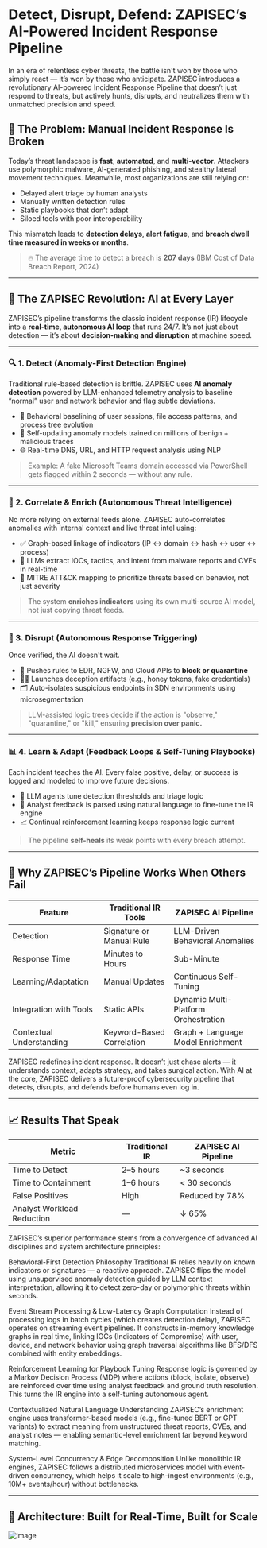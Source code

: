 # Detect, Disrupt, Defend: ZAPISEC’s AI-Powered Incident Response Pipeline

In an era of relentless cyber threats, the battle isn't won by those who simply react — it’s won by those who anticipate. ZAPISEC introduces a revolutionary AI-powered Incident Response Pipeline that doesn’t just respond to threats, but actively hunts, disrupts, and neutralizes them with unmatched precision and speed.

## 🚨 The Problem: Manual Incident Response Is Broken

Today’s threat landscape is **fast**, **automated**, and **multi-vector**. Attackers use polymorphic malware, AI-generated phishing, and stealthy lateral movement techniques. Meanwhile, most organizations are still relying on:

- Delayed alert triage by human analysts  
- Manually written detection rules  
- Static playbooks that don’t adapt  
- Siloed tools with poor interoperability  

This mismatch leads to **detection delays**, **alert fatigue**, and **breach dwell time measured in weeks or months**.

> 🔥 The average time to detect a breach is **207 days** (IBM Cost of Data Breach Report, 2024)

---

## 🧠 The ZAPISEC Revolution: AI at Every Layer

ZAPISEC’s pipeline transforms the classic incident response (IR) lifecycle into a **real-time, autonomous AI loop** that runs 24/7. It’s not just about detection — it’s about **decision-making and disruption** at machine speed.

---

### 🔍 1. Detect (Anomaly-First Detection Engine)

Traditional rule-based detection is brittle. ZAPISEC uses **AI anomaly detection** powered by LLM-enhanced telemetry analysis to baseline “normal” user and network behavior and flag subtle deviations.

- 🔎 Behavioral baselining of user sessions, file access patterns, and process tree evolution  
- 🧬 Self-updating anomaly models trained on millions of benign + malicious traces  
- 🌐 Real-time DNS, URL, and HTTP request analysis using NLP  

> Example: A fake Microsoft Teams domain accessed via PowerShell gets flagged within 2 seconds — without any rule.

---

### 🔁 2. Correlate & Enrich (Autonomous Threat Intelligence)

No more relying on external feeds alone. ZAPISEC auto-correlates anomalies with internal context and live threat intel using:

- ✅ Graph-based linkage of indicators (IP ↔ domain ↔ hash ↔ user ↔ process)  
- 🧠 LLMs extract IOCs, tactics, and intent from malware reports and CVEs in real-time  
- 🔗 MITRE ATT&CK mapping to prioritize threats based on behavior, not just severity  

> The system **enriches indicators** using its own multi-source AI model, not just copying threat feeds.

---

### 🚫 3. Disrupt (Autonomous Response Triggering)

Once verified, the AI doesn't wait.

- 🧱 Pushes rules to EDR, NGFW, and Cloud APIs to **block or quarantine**  
- 🕵️‍♀️ Launches deception artifacts (e.g., honey tokens, fake credentials)  
- 🗂 Auto-isolates suspicious endpoints in SDN environments using microsegmentation  

> LLM-assisted logic trees decide if the action is "observe," "quarantine," or "kill," ensuring **precision over panic.**

---

### 📊 4. Learn & Adapt (Feedback Loops & Self-Tuning Playbooks)

Each incident teaches the AI. Every false positive, delay, or success is logged and modeled to improve future decisions.

- 🧠 LLM agents tune detection thresholds and triage logic  
- 💬 Analyst feedback is parsed using natural language to fine-tune the IR engine  
- 📈 Continual reinforcement learning keeps response logic current  

> The pipeline **self-heals** its weak points with every breach attempt.

---

## 🔐 Why ZAPISEC’s Pipeline Works When Others Fail

| Feature                     | Traditional IR Tools         | ZAPISEC AI Pipeline                    |
|----------------------------|------------------------------|----------------------------------------|
| Detection                  | Signature or Manual Rule     | LLM-Driven Behavioral Anomalies        |
| Response Time              | Minutes to Hours             | Sub-Minute                             |
| Learning/Adaptation        | Manual Updates               | Continuous Self-Tuning                 |
| Integration with Tools     | Static APIs                  | Dynamic Multi-Platform Orchestration   |
| Contextual Understanding   | Keyword-Based Correlation    | Graph + Language Model Enrichment      |

ZAPISEC redefines incident response. It doesn’t just chase alerts — it understands context, adapts strategy, and takes surgical action. With AI at the core, ZAPISEC delivers a future-proof cybersecurity pipeline that detects, disrupts, and defends before humans even log in.

---

## 📈 Results That Speak

| Metric                            | Traditional IR  | ZAPISEC AI Pipeline |
|----------------------------------|------------------|---------------------|
| Time to Detect                   | 2–5 hours        | ~3 seconds          |
| Time to Containment              | 1–6 hours        | < 30 seconds        |
| False Positives                  | High             | Reduced by 78%      |
| Analyst Workload Reduction       | —                | ↓ 65%               |

ZAPISEC’s superior performance stems from a convergence of advanced AI disciplines and system architecture principles:

Behavioral-First Detection Philosophy
Traditional IR relies heavily on known indicators or signatures — a reactive approach. ZAPISEC flips the model using unsupervised anomaly detection guided by LLM context interpretation, allowing it to detect zero-day or polymorphic threats within seconds.

Event Stream Processing & Low-Latency Graph Computation
Instead of processing logs in batch cycles (which creates detection delay), ZAPISEC operates on streaming event pipelines. It constructs in-memory knowledge graphs in real time, linking IOCs (Indicators of Compromise) with user, device, and network behavior using graph traversal algorithms like BFS/DFS combined with entity embeddings.

Reinforcement Learning for Playbook Tuning
Response logic is governed by a Markov Decision Process (MDP) where actions (block, isolate, observe) are reinforced over time using analyst feedback and ground truth resolution. This turns the IR engine into a self-tuning autonomous agent.

Contextualized Natural Language Understanding
ZAPISEC’s enrichment engine uses transformer-based models (e.g., fine-tuned BERT or GPT variants) to extract meaning from unstructured threat reports, CVEs, and analyst notes — enabling semantic-level enrichment far beyond keyword matching.

System-Level Concurrency & Edge Decomposition
Unlike monolithic IR engines, ZAPISEC follows a distributed microservices model with event-driven concurrency, which helps it scale to high-ingest environments (e.g., 10M+ events/hour) without bottlenecks.

---

## 🧩 Architecture: Built for Real-Time, Built for Scale
![image](https://github.com/user-attachments/assets/b9f8be98-733f-42b1-873a-c827024fb355)


```mermaid


